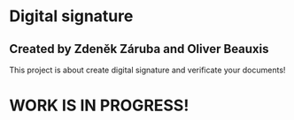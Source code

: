 # Digital signature

## Created by Zdeněk Záruba and Oliver Beauxis

This project is about create digital signature and verificate your documents!

# WORK IS IN PROGRESS!
